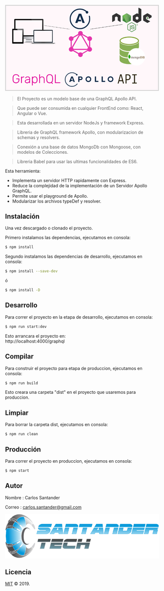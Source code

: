![portada](https://github.com/Gilgammesh/graphql-apollo-api/blob/master/public/img/portada.png)

> El Proyecto es un modelo base de una GraphQL Apollo API.

> Que puede ser consumida en cualquier FrontEnd como: React, Angular o Vue.

> Esta desarrollada en un servidor NodeJs y framework Express.

> Libreria de GraphQL framework Apollo, con modularizacion de schemas y resolvers.

> Conexión a una base de datos MongoDb con Mongoose, con modelos de Colecciones. 

> Libreria Babel para usar las ultimas funcionalidades de ES6.

Esta herramienta:
  * Implementa un servidor HTTP rapidamente con Express.
  * Reduce la complejidad de la implementación de un Servidor Apollo GraphQL.
  * Permite usar el playground de Apollo.
  * Modularizar los archivos typeDef y resolver.
  
## Instalación

Una vez descargado o clonado el proyecto.

Primero instalamos las dependencias, ejecutamos en consola:

```sh
$ npm install
```

Segundo instalamos las dependencias de desarrollo, ejecutamos en consola:

```sh
$ npm install --save-dev
```

ó

```sh
$ npm install -D
```

## Desarrollo

Para correr el proyecto en la etapa de desarrollo, ejecutamos en consola:

```sh
$ npm run start:dev
```

Esto arrancara el proyecto en:    
http://localhost:4000/graphql

## Compilar

Para construir el proyecto para etapa de produccion, ejecutamos en consola:

```sh
$ npm run build
```

Esto creara una carpeta "dist" en el proyecto que usaremos para produccion.

## Limpiar

Para borrar la carpeta dist, ejecutamos en consola:

```sh
$ npm run clean
```

## Producción

Para correr el proyecto en produccion, ejecutamos en consola:

```sh
$ npm start
```

## Autor

Nombre : Carlos Santander

Correo : carlos.santander@gmail.com

![empresa](https://github.com/Gilgammesh/graphql-apollo-api/blob/master/public/img/logo.png)

## Licencia

[MIT](LICENSE) © 2019.